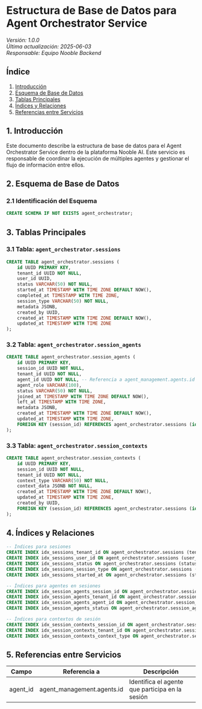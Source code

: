 # Estructura de Base de Datos para Agent Orchestrator Service

*Versión: 1.0.0*  
*Última actualización: 2025-06-03*  
*Responsable: Equipo Nooble Backend*

## Índice
1. [Introducción](#1-introducción)
2. [Esquema de Base de Datos](#2-esquema-de-base-de-datos)
3. [Tablas Principales](#3-tablas-principales)
4. [Índices y Relaciones](#4-índices-y-relaciones)
5. [Referencias entre Servicios](#5-referencias-entre-servicios)

## 1. Introducción

Este documento describe la estructura de base de datos para el Agent Orchestrator Service dentro de la plataforma Nooble AI. Este servicio es responsable de coordinar la ejecución de múltiples agentes y gestionar el flujo de información entre ellos.

## 2. Esquema de Base de Datos

### 2.1 Identificación del Esquema

```sql
CREATE SCHEMA IF NOT EXISTS agent_orchestrator;
```

## 3. Tablas Principales

### 3.1 Tabla: `agent_orchestrator.sessions`

```sql
CREATE TABLE agent_orchestrator.sessions (
    id UUID PRIMARY KEY,
    tenant_id UUID NOT NULL,
    user_id UUID,
    status VARCHAR(50) NOT NULL,
    started_at TIMESTAMP WITH TIME ZONE DEFAULT NOW(),
    completed_at TIMESTAMP WITH TIME ZONE,
    session_type VARCHAR(50) NOT NULL,
    metadata JSONB,
    created_by UUID,
    created_at TIMESTAMP WITH TIME ZONE DEFAULT NOW(),
    updated_at TIMESTAMP WITH TIME ZONE
);
```

### 3.2 Tabla: `agent_orchestrator.session_agents`

```sql
CREATE TABLE agent_orchestrator.session_agents (
    id UUID PRIMARY KEY,
    session_id UUID NOT NULL,
    tenant_id UUID NOT NULL,
    agent_id UUID NOT NULL, -- Referencia a agent_management.agents.id
    agent_role VARCHAR(100),
    status VARCHAR(50) NOT NULL,
    joined_at TIMESTAMP WITH TIME ZONE DEFAULT NOW(),
    left_at TIMESTAMP WITH TIME ZONE,
    metadata JSONB,
    created_at TIMESTAMP WITH TIME ZONE DEFAULT NOW(),
    updated_at TIMESTAMP WITH TIME ZONE,
    FOREIGN KEY (session_id) REFERENCES agent_orchestrator.sessions (id) ON DELETE CASCADE
);
```

### 3.3 Tabla: `agent_orchestrator.session_contexts`

```sql
CREATE TABLE agent_orchestrator.session_contexts (
    id UUID PRIMARY KEY,
    session_id UUID NOT NULL,
    tenant_id UUID NOT NULL,
    context_type VARCHAR(50) NOT NULL,
    context_data JSONB NOT NULL,
    created_at TIMESTAMP WITH TIME ZONE DEFAULT NOW(),
    updated_at TIMESTAMP WITH TIME ZONE,
    created_by UUID,
    FOREIGN KEY (session_id) REFERENCES agent_orchestrator.sessions (id) ON DELETE CASCADE
);
```

## 4. Índices y Relaciones

```sql
-- Índices para sesiones
CREATE INDEX idx_sessions_tenant_id ON agent_orchestrator.sessions (tenant_id);
CREATE INDEX idx_sessions_user_id ON agent_orchestrator.sessions (user_id);
CREATE INDEX idx_sessions_status ON agent_orchestrator.sessions (status);
CREATE INDEX idx_sessions_session_type ON agent_orchestrator.sessions (session_type);
CREATE INDEX idx_sessions_started_at ON agent_orchestrator.sessions (started_at);

-- Índices para agentes en sesiones
CREATE INDEX idx_session_agents_session_id ON agent_orchestrator.session_agents (session_id);
CREATE INDEX idx_session_agents_tenant_id ON agent_orchestrator.session_agents (tenant_id);
CREATE INDEX idx_session_agents_agent_id ON agent_orchestrator.session_agents (agent_id);
CREATE INDEX idx_session_agents_status ON agent_orchestrator.session_agents (status);

-- Índices para contextos de sesión
CREATE INDEX idx_session_contexts_session_id ON agent_orchestrator.session_contexts (session_id);
CREATE INDEX idx_session_contexts_tenant_id ON agent_orchestrator.session_contexts (tenant_id);
CREATE INDEX idx_session_contexts_context_type ON agent_orchestrator.session_contexts (context_type);
```

## 5. Referencias entre Servicios

| Campo | Referencia a | Descripción |
|-------|-------------|-------------|
| agent_id | agent_management.agents.id | Identifica el agente que participa en la sesión |
